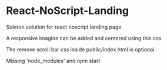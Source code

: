 # React-NoScript-Landing

Seleton solution for react noscript landing page

A responsive imagine can be added and centered using this css

The remove scroll bar css inside public/index.html is optional 

Missing 'node_modules' and npm start
